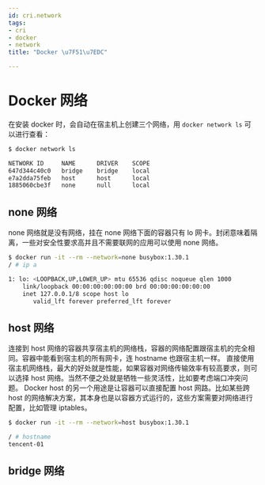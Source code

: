```yaml
---
id: cri.network
tags:
- cri
- docker
- network
title: "Docker \u7F51\u7EDC"

---
```



# Docker 网络
在安装 docker 时，会自动在宿主机上创建三个网络，用 `docker network ls` 可以进行查看：
```bash
$ docker network ls

NETWORK ID     NAME      DRIVER    SCOPE
647d344c40c0   bridge    bridge    local
e7a2dda75feb   host      host      local
1885060cbe3f   none      null      local
```


## none 网络
none 网络就是没有网络，挂在 none 网络下面的容器只有 lo 网卡。封闭意味着隔离，一些对安全性要求高并且不需要联网的应用可以使用 none 网络。
```bash
$ docker run -it --rm --network=none busybox:1.30.1
/ # ip a

1: lo: <LOOPBACK,UP,LOWER_UP> mtu 65536 qdisc noqueue qlen 1000
    link/loopback 00:00:00:00:00:00 brd 00:00:00:00:00:00
    inet 127.0.0.1/8 scope host lo
       valid_lft forever preferred_lft forever
```


## host 网络
连接到 host 网络的容器共享宿主机的网络栈，容器的网络配置跟宿主机的完全相同。容器中能看到宿主机的所有网卡，连 hostname 也跟宿主机一样。
直接使用宿主机网络栈，最大的好处就是性能，如果容器对网络传输效率有较高要求，则可以选择 host 网络。当然不便之处就是牺牲一些灵活性，比如要考虑端口冲突问题。
Docker host 的另一个用途是让容器可以直接配置 host 网路。比如某些跨 host 的网络解决方案，其本身也是以容器方式运行的，这些方案需要对网络进行配置，比如管理 iptables。
```bash
$ docker run -it --rm --network=host busybox:1.30.1

/ # hostname
tencent-01
```


## bridge 网络

